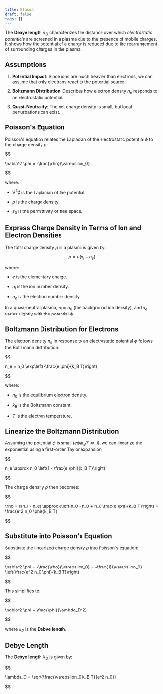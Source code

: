 ```yaml
---
title: Plasma
draft: false
tags: []
---
```



The **Debye length** $\lambda_D$ characterizes the distance over which *electrostatic potentials* are screened in a plasma due to the presence of mobile charges. It shows how the potential of a charge is reduced due to the rearrangement of surrounding charges in the plasma.

## Assumptions

1. **Potential Impact**: Since ions are much heavier than electrons, we can assume that only electrons react to the potential source. 

2. **Boltzmann Distribution**: Describes how electron density $n_e$ responds to an electrostatic potential.

3. **Quasi-Neutrality**: The net charge density is small, but local perturbations can exist. 

## Poisson's Equation

Poisson's equation relates the Laplacian of the electrostatic potential $\phi$ to the charge density $\rho$:

  

$$

\nabla^2 \phi = -\frac{\rho}{\varepsilon_0}

$$

  

where:

- $\nabla^2 \phi$ is the Laplacian of the potential.

- $\rho$ is the charge density.

- $\varepsilon_0$ is the permittivity of free space.

  

## Express Charge Density in Terms of Ion and Electron Densities

The total charge density $\rho$ in a plasma is given by:

  

$$\rho = e(n_i - n_e) $$

  

where:

- $e$ is the elementary charge.

- $n_i$ is the ion number density.

- $n_e$ is the electron number density.

  

In a quasi-neutral plasma, $n_i \approx n_0$ (the background ion density), and $n_e$ varies slightly with the potential $\phi$.

## Boltzmann Distribution for Electrons

The electron density $n_e$ in response to an electrostatic potential $\phi$ follows the Boltzmann distribution:

$$

n_e = n_0 \exp\left(-\frac{e \phi}{k_B T}\right)

$$

where:

- $n_0$ is the equilibrium electron density.

- $k_B$ is the Boltzmann constant.

- $T$ is the electron temperature.

## Linearize the Boltzmann Distribution

Assuming the potential $\phi$ is small ($e \phi / k_B T \ll 1$), we can linearize the exponential using a first-order Taylor expansion:

$$

n_e \approx n_0 \left(1 - \frac{e \phi}{k_B T}\right)

$$

The charge density $\rho$ then becomes:

$$

\rho = e(n_i - n_e) \approx e\left(n_0 - n_0 + n_0 \frac{e \phi}{k_B T}\right) = \frac{e^2 n_0 \phi}{k_B T}

$$

## Substitute into Poisson's Equation

  

Substitute the linearized charge density $\rho$ into Poisson's equation:

$$

\nabla^2 \phi = -\frac{\rho}{\varepsilon_0} = -\frac{1}{\varepsilon_0} \left(\frac{e^2 n_0 \phi}{k_B T}\right)

$$

This simplifies to:

$$

\nabla^2 \phi = \frac{\phi}{\lambda_D^2}

$$

where $\lambda_D$ is the **Debye length**.

## Debye Length

The **Debye length** $\lambda_D$ is given by:

$$

\lambda_D = \sqrt{\frac{\varepsilon_0 k_B T}{e^2 n_0}}

$$

  

